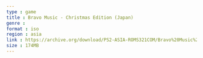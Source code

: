 ```yaml
---
type : game
title : Bravo Music - Christmas Edition (Japan)
genre : 
format : iso
region : asia
link : https://archive.org/download/PS2-ASIA-ROMS321COM/Bravo%20Music%20-%20Christmas%20Edition%20%28Japan%29.7z
size : 174MB
---
```

